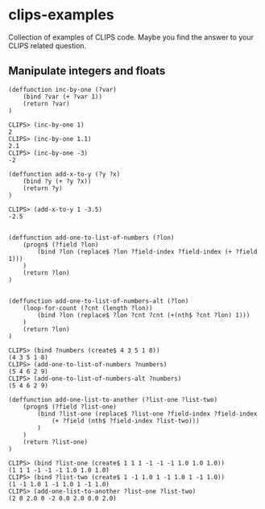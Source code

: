 # clips-examples #
Collection of examples of CLIPS code. Maybe you find the answer to your CLIPS related question.

## Manipulate integers and floats ##

```CLIPS
(deffunction inc-by-one (?var)
    (bind ?var (+ ?var 1))
    (return ?var)
)
```

```
CLIPS> (inc-by-one 1)
2
CLIPS> (inc-by-one 1.1)
2.1
CLIPS> (inc-by-one -3)
-2
```

```CLIPS
(deffunction add-x-to-y (?y ?x)
    (bind ?y (+ ?y ?x))
    (return ?y)
)
```

```
CLIPS> (add-x-to-y 1 -3.5)
-2.5
```

```CLIPS

(deffunction add-one-to-list-of-numbers (?lon)
    (progn$ (?field ?lon)
        (bind ?lon (replace$ ?lon ?field-index ?field-index (+ ?field 1)))
    )
    (return ?lon)
)

```

```CLIPS

(deffunction add-one-to-list-of-numbers-alt (?lon)
    (loop-for-count (?cnt (length ?lon))
        (bind ?lon (replace$ ?lon ?cnt ?cnt (+(nth$ ?cnt ?lon) 1)))
    )
    (return ?lon) 
)

```


```
CLIPS> (bind ?numbers (create$ 4 3 5 1 8))
(4 3 5 1 8)
CLIPS> (add-one-to-list-of-numbers ?numbers)
(5 4 6 2 9)
CLIPS> (add-one-to-list-of-numbers-alt ?numbers)
(5 4 6 2 9)
```


```CLIPS
(deffunction add-one-list-to-another (?list-one ?list-two)
    (progn$ (?field ?list-one)
        (bind ?list-one (replace$ ?list-one ?field-index ?field-index 
            (+ ?field (nth$ ?field-index ?list-two)))
    	)
    )
    (return ?list-one)
)
```

```
CLIPS> (bind ?list-one (create$ 1 1 1 -1 -1 -1 1.0 1.0 1.0))
(1 1 1 -1 -1 -1 1.0 1.0 1.0)
CLIPS> (bind ?list-two (create$ 1 -1 1.0 1 -1 1.0 1 -1 1.0))
(1 -1 1.0 1 -1 1.0 1 -1 1.0)
CLIPS> (add-one-list-to-another ?list-one ?list-two)
(2 0 2.0 0 -2 0.0 2.0 0.0 2.0)
```


